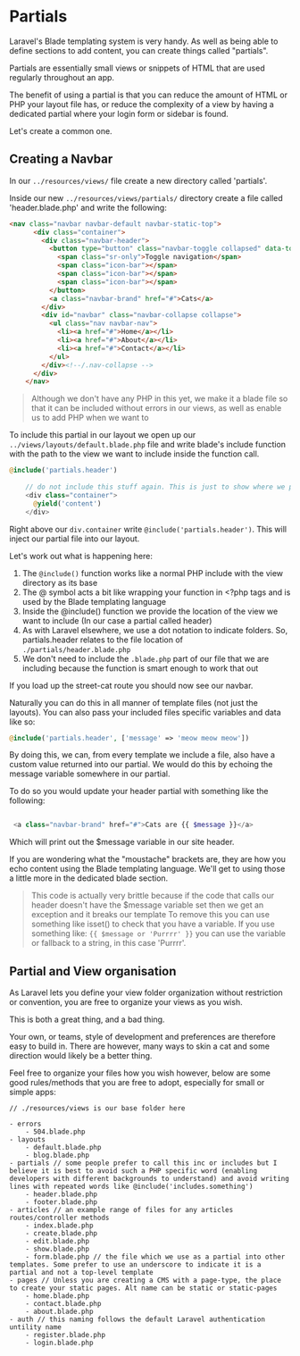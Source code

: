 # Partials

Laravel's Blade templating system is very handy. As well as being able to define sections to add content, you can create things called "partials".

Partials are essentially small views or snippets of HTML that are used regularly throughout an app.

The benefit of using a partial is that you can reduce the amount of HTML or PHP your layout file has, or reduce the complexity of a view by having a dedicated partial where your login form or sidebar is found.

Let's create a common one.

## Creating a Navbar

In our ```../resources/views/``` file create a new directory called 'partials'.

Inside our new ```../resources/views/partials/``` directory create a file called 'header.blade.php' and write the following:

```html
<nav class="navbar navbar-default navbar-static-top">
      <div class="container">
        <div class="navbar-header">
          <button type="button" class="navbar-toggle collapsed" data-toggle="collapse" data-target="#navbar" aria-expanded="false" aria-controls="navbar">
            <span class="sr-only">Toggle navigation</span>
            <span class="icon-bar"></span>
            <span class="icon-bar"></span>
            <span class="icon-bar"></span>
          </button>
          <a class="navbar-brand" href="#">Cats</a>
        </div>
        <div id="navbar" class="navbar-collapse collapse">
          <ul class="nav navbar-nav">
            <li><a href="#">Home</a></li>
            <li><a href="#">About</a></li>
            <li><a href="#">Contact</a></li>
          </ul>
        </div><!--/.nav-collapse -->
      </div>
    </nav>
```

> Although we don't have any PHP in this yet, we make it a blade file so that it can be included without errors in our views, as well as enable us to add PHP when we want to

To include this partial in our layout we open up our ```../views/layouts/default.blade.php``` file and write blade's include function with the path to the view we want to include inside the function call.

```php
@include('partials.header')
    
    // do not include this stuff again. This is just to show where we put the partial. Above your div.container
    <div class="container">
      @yield('content')
    </div>
```

Right above our ```div.container``` write ```@include('partials.header')```. This will inject our partial file into our layout.

Let's work out what is happening here:

1. The ```@include()``` function works like a normal PHP include with the view directory as its base
2. The @ symbol acts a bit like wrapping your function in <?php tags and is used by the Blade templating language
2. Inside the @include() function we provide the location of the view we want to include (In our case a partial called header)
3. As with Laravel elsewhere, we use a dot notation to indicate folders. So, partials.header relates to the file location of ```./partials/header.blade.php```
4. We don't need to include the ```.blade.php``` part of our file that we are including because the function is smart enough to work that out

If you load up the street-cat route you should now see our navbar.

Naturally you can do this in all manner of template files (not just the layouts). You can also pass your included files specific variables and data like so:

```php
@include('partials.header', ['message' => 'meow meow meow'])
```

By doing this, we can, from every template we include a file, also have a custom value returned into our partial. We would do this by echoing the message variable somewhere in our partial.

To do so you would update your header partial with something like the following:

```php

 <a class="navbar-brand" href="#">Cats are {{ $message }}</a>
```

Which will print out the $message variable in our site header.

If you are wondering what the "moustache" brackets are, they are how you echo content using the Blade templating language. We'll get to using those a little more in the dedicated blade section.

> This code is actually very brittle because if the code that calls our header doesn't have the $message variable set then we get an exception and it breaks our template
> To remove this you can use something like isset() to check that you have a variable.
> If you use something like: ```{{ $message or 'Purrrr' }}``` you can use the variable or fallback to a string, in this case 'Purrrr'.

## Partial and View organisation

As Laravel lets you define your view folder organization without restriction or convention, you are free to organize your views as you wish.

This is both a great thing, and a bad thing.

Your own, or teams, style of development and preferences are therefore easy to build in. There are however, many ways to skin a cat and some direction would likely be a better thing.

Feel free to organize your files how you wish however, below are some good rules/methods that you are free to adopt, especially for small or simple apps:

```
// ./resources/views is our base folder here

- errors
    - 504.blade.php
- layouts
    - default.blade.php
    - blog.blade.php
- partials // some people prefer to call this inc or includes but I believe it is best to avoid such a PHP specific word (enabling developers with different backgrounds to understand) and avoid writing lines with repeated words like @include('includes.something')
    - header.blade.php
    - footer.blade.php
- articles // an example range of files for any articles routes/controller methods
    - index.blade.php
    - create.blade.php
    - edit.blade.php
    - show.blade.php
    - form.blade.php // the file which we use as a partial into other templates. Some prefer to use an underscore to indicate it is a partial and not a top-level template
- pages // Unless you are creating a CMS with a page-type, the place to create your static pages. Alt name can be static or static-pages
    - home.blade.php
    - contact.blade.php
    - about.blade.php
- auth // this naming follows the default Laravel authentication untility name
    - register.blade.php
    - login.blade.php

```